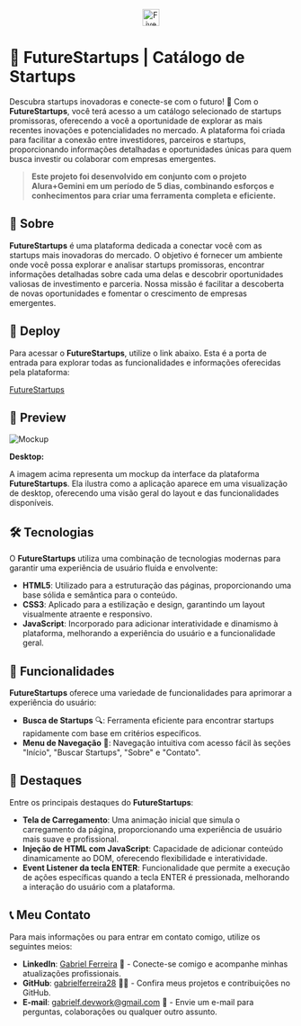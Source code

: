 <p align="center">
  <img src="https://github.com/user-attachments/assets/5dff5a6f-c6c1-488f-a36d-5048e7d3740e" alt="FiveCom Logo" width="30px">
</p>

# 🚀 FutureStartups | Catálogo de Startups

Descubra startups inovadoras e conecte-se com o futuro! 🌟 Com o **FutureStartups**, você terá acesso a um catálogo selecionado de startups promissoras, oferecendo a você a oportunidade de explorar as mais recentes inovações e potencialidades no mercado. A plataforma foi criada para facilitar a conexão entre investidores, parceiros e startups, proporcionando informações detalhadas e oportunidades únicas para quem busca investir ou colaborar com empresas emergentes.

> **Este projeto foi desenvolvido em conjunto com o projeto Alura+Gemini em um período de 5 dias, combinando esforços e conhecimentos para criar uma ferramenta completa e eficiente.**

## 📝 Sobre

**FutureStartups** é uma plataforma dedicada a conectar você com as startups mais inovadoras do mercado. O objetivo é fornecer um ambiente onde você possa explorar e analisar startups promissoras, encontrar informações detalhadas sobre cada uma delas e descobrir oportunidades valiosas de investimento e parceria. Nossa missão é facilitar a descoberta de novas oportunidades e fomentar o crescimento de empresas emergentes.

## 🚀 Deploy

Para acessar o **FutureStartups**, utilize o link abaixo. Esta é a porta de entrada para explorar todas as funcionalidades e informações oferecidas pela plataforma:

<a href="https://future-startups.vercel.app/" target="_blank">FutureStartups</a>

## 📸 Preview

![Mockup](https://github.com/user-attachments/assets/9f7796ac-bdca-497b-8843-c03bb3a70b00)

**Desktop:**

A imagem acima representa um mockup da interface da plataforma **FutureStartups**. Ela ilustra como a aplicação aparece em uma visualização de desktop, oferecendo uma visão geral do layout e das funcionalidades disponíveis.

## 🛠️ Tecnologias

O **FutureStartups** utiliza uma combinação de tecnologias modernas para garantir uma experiência de usuário fluida e envolvente:

- **HTML5**: Utilizado para a estruturação das páginas, proporcionando uma base sólida e semântica para o conteúdo.
- **CSS3**: Aplicado para a estilização e design, garantindo um layout visualmente atraente e responsivo.
- **JavaScript**: Incorporado para adicionar interatividade e dinamismo à plataforma, melhorando a experiência do usuário e a funcionalidade geral.

## 🌟 Funcionalidades

**FutureStartups** oferece uma variedade de funcionalidades para aprimorar a experiência do usuário:

- **Busca de Startups** 🔍: Ferramenta eficiente para encontrar startups rapidamente com base em critérios específicos.
- **Menu de Navegação** 📑: Navegação intuitiva com acesso fácil às seções "Início", "Buscar Startups", "Sobre" e "Contato".

## 🌟 Destaques

Entre os principais destaques do **FutureStartups**:

- **Tela de Carregamento**: Uma animação inicial que simula o carregamento da página, proporcionando uma experiência de usuário mais suave e profissional.
- **Injeção de HTML com JavaScript**: Capacidade de adicionar conteúdo dinamicamente ao DOM, oferecendo flexibilidade e interatividade.
- **Event Listener da tecla ENTER**: Funcionalidade que permite a execução de ações específicas quando a tecla ENTER é pressionada, melhorando a interação do usuário com a plataforma.

## 📞 Meu Contato

Para mais informações ou para entrar em contato comigo, utilize os seguintes meios:

- **LinkedIn**: <a href="https://www.linkedin.com/in/gabriel-ferreira-b8716731a/" target="_blank">Gabriel Ferreira</a> 💼 - Conecte-se comigo e acompanhe minhas atualizações profissionais.
- **GitHub**: <a href="https://github.com/gabrielferreira28" target="_blank">gabrielferreira28</a> 🧑‍💻 - Confira meus projetos e contribuições no GitHub.
- **E-mail**: <a href="mailto:gabrielf.devwork@gmail.com" target="_blank">gabrielf.devwork@gmail.com</a> 📩 - Envie um e-mail para perguntas, colaborações ou qualquer outro assunto.

